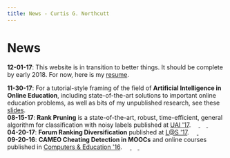 ```yaml
---
title: News - Curtis G. Northcutt
---
```


# News

**12-01-17**: This website is in transition to better things. It should be complete by early 2018. For now, here is my [resume](https://curtisnorthcutt.com/resources/pdf/cv.pdf). 


**11-30-17**: For a tutorial-style framing of the field of <b>Artificial Intelligence in Online Education</b>, including state-of-the-art solutions to important online education problems, as well as bits of my unpublished research, see these <a href="https://curtisnorthcutt.com/resources/pdf/northcutt_mit_2017_ai_in_online_education.pdf">slides</a>. <a href="https://curtisnorthcutt.com/resources/pdf/northcutt_mit_2017_ai_in_online_education.pdf"> <img src="https://curtisnorthcutt.com/resources/img/icons/pdf_icon.png" style="height:1em"> </a>  
**08-15-17**: <b>Rank Pruning</b> is a state-of-the-art, robust, time-efficient, general algorithm for classification with noisy labels published at <a href="http://auai.org/uai2017/proceedings/papers/35.pdf">UAI '17</a>.
<a href="https://curtisnorthcutt.com/resources/pdf/northcutt_2017_rankpruning.pdf"> <img src="https://curtisnorthcutt.com/resources/img/icons/pdf_icon.png" style="height:1em"> </a> 
<a href="https://github.com/cgnorthcutt/rankpruning"> <img src="https://curtisnorthcutt.com/resources/img/icons/github_icon.jpg" style="height:1em"> </a>
<a href="https://arxiv.org/abs/1705.01936"> <img src="https://curtisnorthcutt.com/resources/img/icons/arxiv_icon.jpg" style="height:1em"> </a>  
**04-20-17**: <b>Forum Ranking Diversification</b> published at <a href="http://dl.acm.org/citation.cfm?id=3054016">L@S '17</a>.
<a href="https://curtisnorthcutt.com/resources/pdf/northcutt_2017_diversification.pdf"> <img src="https://curtisnorthcutt.com/resources/img/icons/pdf_icon.png" style="height:1em"> </a>
<a href="https://github.com/cgnorthcutt/forum-diversification"> <img src="https://curtisnorthcutt.com/resources/img/icons/github_icon.jpg" style="height:1em"> </a>  
**09-20-16**: <b>CAMEO Cheating Detection in MOOCs</b> and online courses published in <a href="http://www.sciencedirect.com/science/article/pii/S0360131516300896">Computers & Education '16</a>.
<a href="https://curtisnorthcutt.com/resources/pdf/northcutt_2016_cameo.pdf"> <img src="https://curtisnorthcutt.com/resources/img/icons/pdf_icon.png" style="height:1em"> </a> 
<a href="https://github.com/CGNx/edx2bigquery/blob/master/edx2bigquery/make_problem_analysis.py#L1628"> <img src="https://curtisnorthcutt.com/resources/img/icons/github_icon.jpg" style="height:1em"> </a>
<a href="https://arxiv.org/abs/1508.05699"> <img src="https://curtisnorthcutt.com/resources/img/icons/arxiv_icon.jpg" style="height:1em"> </a> 
